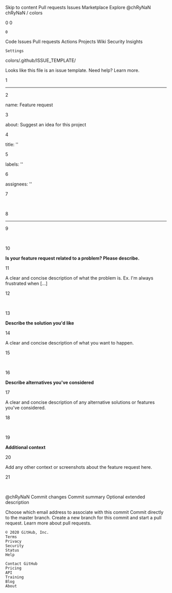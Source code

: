 
Skip to content
Pull requests
Issues
Marketplace
Explore
@chRyNaN
chRyNaN /
colors

0
0

    0

Code
Issues
Pull requests
Actions
Projects
Wiki
Security
Insights

    Settings

colors/.github/ISSUE_TEMPLATE/

Looks like this file is an issue template. Need help? Learn more.

1

---

2

name: Feature request

3

about: Suggest an idea for this project

4

title: ''

5

labels: ''

6

assignees: ''

7

​

8

---

9

​

10

**Is your feature request related to a problem? Please describe.**

11

A clear and concise description of what the problem is. Ex. I'm always frustrated when [...]

12

​

13

**Describe the solution you'd like**

14

A clear and concise description of what you want to happen.

15

​

16

**Describe alternatives you've considered**

17

A clear and concise description of any alternative solutions or features you've considered.

18

​

19

**Additional context**

20

Add any other context or screenshots about the feature request here.

21

​

@chRyNaN
Commit changes
Commit summary
Optional extended description

Choose which email address to associate with this commit
Commit directly to the master branch.
Create a new branch for this commit and start a pull request. Learn more about pull requests.

    © 2020 GitHub, Inc.
    Terms
    Privacy
    Security
    Status
    Help

    Contact GitHub
    Pricing
    API
    Training
    Blog
    About

